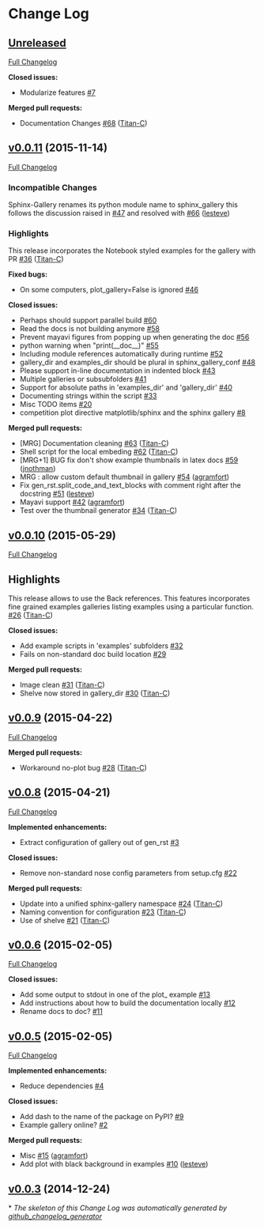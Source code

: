 # Change Log

## [Unreleased](https://github.com/sphinx-gallery/sphinx-gallery/tree/HEAD)
[Full Changelog](https://github.com/sphinx-gallery/sphinx-gallery/compare/v0.0.11...HEAD)

**Closed issues:**

- Modularize features [\#7](https://github.com/sphinx-gallery/sphinx-gallery/issues/7)

**Merged pull requests:**

- Documentation Changes [\#68](https://github.com/sphinx-gallery/sphinx-gallery/pull/68) ([Titan-C](https://github.com/Titan-C))

## [v0.0.11](https://github.com/sphinx-gallery/sphinx-gallery/tree/v0.0.11) (2015-11-14)
[Full Changelog](https://github.com/sphinx-gallery/sphinx-gallery/compare/v0.0.10...v0.0.11)

### Incompatible Changes

  Sphinx-Gallery renames its python module name to sphinx\_gallery
  this follows the discussion raised in
  [\#47](https://github.com/sphinx-gallery/sphinx-gallery/issues/47)
  and resolved with
  [\#66](https://github.com/sphinx-gallery/sphinx-gallery/pull/66)
  ([lesteve](https://github.com/lesteve))

### Highlights

  This release incorporates the Notebook styled examples for the
  gallery with PR [\#36](https://github.com/sphinx-gallery/sphinx-gallery/pull/36) ([Titan-C](https://github.com/Titan-C))

**Fixed bugs:**

- On some computers, plot\_gallery=False is ignored [\#46](https://github.com/sphinx-gallery/sphinx-gallery/issues/46)

**Closed issues:**

- Perhaps should support parallel build [\#60](https://github.com/sphinx-gallery/sphinx-gallery/issues/60)
- Read the docs is not building anymore [\#58](https://github.com/sphinx-gallery/sphinx-gallery/issues/58)
- Prevent mayavi figures from popping up when generating the doc [\#56](https://github.com/sphinx-gallery/sphinx-gallery/issues/56)
- python warning when "print\(\_\_doc\_\_\)" [\#55](https://github.com/sphinx-gallery/sphinx-gallery/issues/55)
- Including module references automatically during runtime [\#52](https://github.com/sphinx-gallery/sphinx-gallery/issues/52)
- gallery\_dir and examples\_dir should be plural in sphinx\_gallery\_conf [\#48](https://github.com/sphinx-gallery/sphinx-gallery/issues/48)
- Please support in-line documentation in indented block [\#43](https://github.com/sphinx-gallery/sphinx-gallery/issues/43)
- Multiple galleries or subsubfolders [\#41](https://github.com/sphinx-gallery/sphinx-gallery/issues/41)
- Support for absolute paths in 'examples\_dir' and 'gallery\_dir' [\#40](https://github.com/sphinx-gallery/sphinx-gallery/issues/40)
- Documenting strings within the script [\#33](https://github.com/sphinx-gallery/sphinx-gallery/issues/33)
- Misc TODO items [\#20](https://github.com/sphinx-gallery/sphinx-gallery/issues/20)
- competition plot directive matplotlib/sphinx and the sphinx gallery [\#8](https://github.com/sphinx-gallery/sphinx-gallery/issues/8)

**Merged pull requests:**

- \[MRG\] Documentation cleaning [\#63](https://github.com/sphinx-gallery/sphinx-gallery/pull/63) ([Titan-C](https://github.com/Titan-C))
- Shell script for the local embeding [\#62](https://github.com/sphinx-gallery/sphinx-gallery/pull/62) ([Titan-C](https://github.com/Titan-C))
- \[MRG+1\] BUG fix don't show example thumbnails in latex docs [\#59](https://github.com/sphinx-gallery/sphinx-gallery/pull/59) ([jnothman](https://github.com/jnothman))
- MRG : allow custom default thumbnail in gallery [\#54](https://github.com/sphinx-gallery/sphinx-gallery/pull/54) ([agramfort](https://github.com/agramfort))
- Fix gen\_rst.split\_code\_and\_text\_blocks with comment right after the docstring [\#51](https://github.com/sphinx-gallery/sphinx-gallery/pull/51) ([lesteve](https://github.com/lesteve))
- Mayavi support [\#42](https://github.com/sphinx-gallery/sphinx-gallery/pull/42) ([agramfort](https://github.com/agramfort))
- Test over the thumbnail generator [\#34](https://github.com/sphinx-gallery/sphinx-gallery/pull/34) ([Titan-C](https://github.com/Titan-C))

## [v0.0.10](https://github.com/sphinx-gallery/sphinx-gallery/tree/v0.0.10) (2015-05-29)
[Full Changelog](https://github.com/sphinx-gallery/sphinx-gallery/compare/v0.0.9-dev1...v0.0.10)

## Highlights

  This release allows to use the Back references. This features
  incorporates fine grained examples galleries listing examples using
  a particular function. [\#26](https://github.com/sphinx-gallery/sphinx-gallery/pull/26) ([Titan-C](https://github.com/Titan-C))

**Closed issues:**

- Add example scripts in 'examples' subfolders [\#32](https://github.com/sphinx-gallery/sphinx-gallery/issues/32)
- Fails on non-standard doc build location [\#29](https://github.com/sphinx-gallery/sphinx-gallery/issues/29)

**Merged pull requests:**

- Image clean [\#31](https://github.com/sphinx-gallery/sphinx-gallery/pull/31) ([Titan-C](https://github.com/Titan-C))
- Shelve now stored in gallery\_dir [\#30](https://github.com/sphinx-gallery/sphinx-gallery/pull/30) ([Titan-C](https://github.com/Titan-C))

## [v0.0.9](https://github.com/sphinx-gallery/sphinx-gallery/tree/v0.0.9) (2015-04-22)
[Full Changelog](https://github.com/sphinx-gallery/sphinx-gallery/compare/v0.0.8...v0.0.9)

**Merged pull requests:**

- Workaround no-plot bug [\#28](https://github.com/sphinx-gallery/sphinx-gallery/pull/28) ([Titan-C](https://github.com/Titan-C))

## [v0.0.8](https://github.com/sphinx-gallery/sphinx-gallery/tree/v0.0.8) (2015-04-21)
[Full Changelog](https://github.com/sphinx-gallery/sphinx-gallery/compare/v0.0.6...v0.0.8)

**Implemented enhancements:**

- Extract configuration of gallery out of gen\_rst [\#3](https://github.com/sphinx-gallery/sphinx-gallery/issues/3)

**Closed issues:**

- Remove non-standard nose config parameters from setup.cfg [\#22](https://github.com/sphinx-gallery/sphinx-gallery/issues/22)

**Merged pull requests:**

- Update into a unified sphinx-gallery namespace [\#24](https://github.com/sphinx-gallery/sphinx-gallery/pull/24) ([Titan-C](https://github.com/Titan-C))
- Naming convention for configuration [\#23](https://github.com/sphinx-gallery/sphinx-gallery/pull/23) ([Titan-C](https://github.com/Titan-C))
- Use of shelve [\#21](https://github.com/sphinx-gallery/sphinx-gallery/pull/21) ([Titan-C](https://github.com/Titan-C))

## [v0.0.6](https://github.com/sphinx-gallery/sphinx-gallery/tree/v0.0.6) (2015-02-05)
[Full Changelog](https://github.com/sphinx-gallery/sphinx-gallery/compare/v0.0.5...v0.0.6)

**Closed issues:**

- Add some output to stdout in one of the plot\_ example [\#13](https://github.com/sphinx-gallery/sphinx-gallery/issues/13)
- Add instructions about how to build the documentation locally [\#12](https://github.com/sphinx-gallery/sphinx-gallery/issues/12)
- Rename docs to doc? [\#11](https://github.com/sphinx-gallery/sphinx-gallery/issues/11)

## [v0.0.5](https://github.com/sphinx-gallery/sphinx-gallery/tree/v0.0.5) (2015-02-05)
[Full Changelog](https://github.com/sphinx-gallery/sphinx-gallery/compare/v0.0.3...v0.0.5)

**Implemented enhancements:**

- Reduce dependencies [\#4](https://github.com/sphinx-gallery/sphinx-gallery/issues/4)

**Closed issues:**

- Add dash to the name of the package on PyPI? [\#9](https://github.com/sphinx-gallery/sphinx-gallery/issues/9)
- Example gallery online? [\#2](https://github.com/sphinx-gallery/sphinx-gallery/issues/2)

**Merged pull requests:**

- Misc [\#15](https://github.com/sphinx-gallery/sphinx-gallery/pull/15) ([agramfort](https://github.com/agramfort))
- Add plot with black background in examples [\#10](https://github.com/sphinx-gallery/sphinx-gallery/pull/10) ([lesteve](https://github.com/lesteve))

## [v0.0.3](https://github.com/sphinx-gallery/sphinx-gallery/tree/v0.0.3) (2014-12-24)


\* *The skeleton of this Change Log was automatically generated by [github_changelog_generator](https://github.com/skywinder/Github-Changelog-Generator)*
